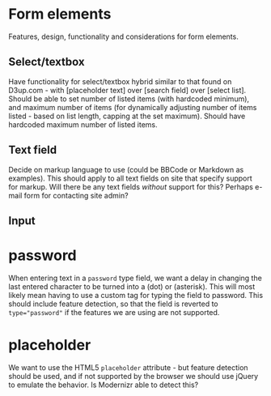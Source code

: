 # Form elements
Features, design, functionality and considerations for form elements.

## Select/textbox
Have functionality for select/textbox hybrid similar to that found on D3up.com - with [placeholder text] over [search field] over [select list].
Should be able to set number of listed items (with hardcoded minimum), and maximum number of items (for dynamically adjusting number of items listed - based on list length, capping at the set maximum).
Should have hardcoded maximum number of listed items.

## Text field
Decide on markup language to use (could be BBCode or Markdown as examples). This should apply to all text fields on site that specify support for markup.
Will there be any text fields _without_ support for this? Perhaps e-mail form for contacting site admin?

## Input

# password
When entering text in a `password` type field, we want a delay in changing the last entered character to be turned into a (dot) or (asterisk). This will most likely mean having to use a custom tag for typing the field to password.
This should include feature detection, so that the field is reverted to `type="password"` if the features we are using are not supported.

# placeholder
We want to use the HTML5 `placeholder` attribute - but feature detection should be used, and if not supported by the browser we should use jQuery to emulate the behavior. Is Modernizr able to detect this?